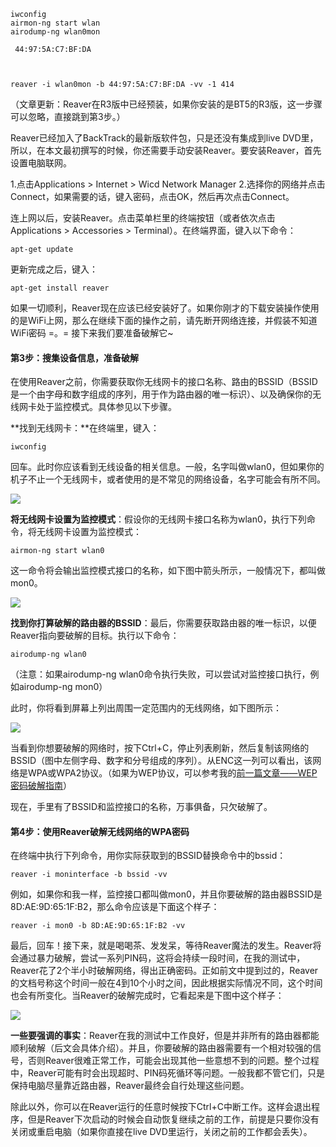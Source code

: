```
iwconfig
airmon-ng start wlan
airodump-ng wlan0mon

 44:97:5A:C7:BF:DA



reaver -i wlan0mon -b 44:97:5A:C7:BF:DA -vv -1 414
```

（文章更新：Reaver在R3版中已经预装，如果你安装的是BT5的R3版，这一步骤可以忽略，直接跳到第3步。）

Reaver已经加入了BackTrack的最新版软件包，只是还没有集成到live DVD里，所以，在本文最初撰写的时候，你还需要手动安装Reaver。要安装Reaver，首先设置电脑联网。

1.点击Applications &gt; Internet &gt; Wicd Network Manager 2.选择你的网络并点击Connect，如果需要的话，键入密码，点击OK，然后再次点击Connect。

连上网以后，安装Reaver。点击菜单栏里的终端按钮（或者依次点击 Applications &gt; Accessories &gt; Terminal）。在终端界面，键入以下命令：
```
apt-get update
```

更新完成之后，键入：
```
apt-get install reaver
```

如果一切顺利，Reaver现在应该已经安装好了。如果你刚才的下载安装操作使用的是WiFi上网，那么在继续下面的操作之前，请先断开网络连接，并假装不知道WiFi密码 =。= 接下来我们要准备破解它~

#### 第3步：搜集设备信息，准备破解

在使用Reaver之前，你需要获取你无线网卡的接口名称、路由的BSSID（BSSID是一个由字母和数字组成的序列，用于作为路由器的唯一标识）、以及确保你的无线网卡处于监控模式。具体参见以下步骤。

**找到无线网卡：**在终端里，键入：
```
iwconfig
```

回车。此时你应该看到无线设备的相关信息。一般，名字叫做wlan0，但如果你的机子不止一个无线网卡，或者使用的是不常见的网络设备，名字可能会有所不同。

![](https://dn-linuxcn.qbox.me/data/attachment/album/201312/05/090757vqw8qqpggqqqqgiq.jpg)

**将无线网卡设置为监控模式**：假设你的无线网卡接口名称为wlan0，执行下列命令，将无线网卡设置为监控模式：
```
airmon-ng start wlan0
```

这一命令将会输出监控模式接口的名称，如下图中箭头所示，一般情况下，都叫做mon0。

![](https://dn-linuxcn.qbox.me/data/attachment/album/201312/05/090759prxxrnx49ore1rxz.jpg)

**找到你打算破解的路由器的BSSID**：最后，你需要获取路由器的唯一标识，以便Reaver指向要破解的目标。执行以下命令：
```
airodump-ng wlan0
```

（注意：如果airodump-ng wlan0命令执行失败，可以尝试对监控接口执行，例如airodump-ng mon0）

此时，你将看到屏幕上列出周围一定范围内的无线网络，如下图所示：

![](https://dn-linuxcn.qbox.me/data/attachment/album/201312/05/0908008cvbl7t76hnm76hh.jpg)

当看到你想要破解的网络时，按下Ctrl+C，停止列表刷新，然后复制该网络的BSSID（图中左侧字母、数字和分号组成的序列）。从ENC这一列可以看出，该网络是WPA或WPA2协议。（如果为WEP协议，可以参考我的[前一篇文章——WEP密码破解指南](http://lifehacker.com/5305094/how-to-crack-a-wi+fi-networks-wep-password-with-backtrack)）

现在，手里有了BSSID和监控接口的名称，万事俱备，只欠破解了。

#### 第4步：使用Reaver破解无线网络的WPA密码

在终端中执行下列命令，用你实际获取到的BSSID替换命令中的bssid：
```
reaver -i moninterface -b bssid -vv
```

例如，如果你和我一样，监控接口都叫做mon0，并且你要破解的路由器BSSID是8D:AE:9D:65:1F:B2，那么命令应该是下面这个样子：
```
reaver -i mon0 -b 8D:AE:9D:65:1F:B2 -vv
```
最后，回车！接下来，就是喝喝茶、发发呆，等待Reaver魔法的发生。Reaver将会通过暴力破解，尝试一系列PIN码，这将会持续一段时间，在我的测试中，Reaver花了2个半小时破解网络，得出正确密码。正如前文中提到过的，Reaver的文档号称这个时间一般在4到10个小时之间，因此根据实际情况不同，这个时间也会有所变化。当Reaver的破解完成时，它看起来是下图中这个样子：

![](https://dn-linuxcn.qbox.me/data/attachment/album/201312/05/09080108y4djog4vz20g4d.jpg)

**一些要强调的事实**：Reaver在我的测试中工作良好，但是并非所有的路由器都能顺利破解（后文会具体介绍）。并且，你要破解的路由器需要有一个相对较强的信号，否则Reaver很难正常工作，可能会出现其他一些意想不到的问题。整个过程中，Reaver可能有时会出现超时、PIN码死循环等问题。一般我都不管它们，只是保持电脑尽量靠近路由器，Reaver最终会自行处理这些问题。

除此以外，你可以在Reaver运行的任意时候按下Ctrl+C中断工作。这样会退出程序，但是Reaver下次启动的时候会自动恢复继续之前的工作，前提是只要你没有关闭或重启电脑（如果你直接在live DVD里运行，关闭之前的工作都会丢失）。
